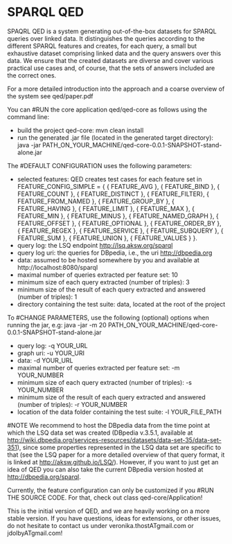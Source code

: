 # SPARQL QED

SPAQRL QED is a system generating out-of-the-box datasets for SPARQL queries over linked data. It distinguishes the queries according to the different SPARQL features and creates, for each query, a small but exhaustive dataset comprising linked data and the query answers over this data. We ensure that the created datasets are diverse and cover various practical use cases and, of course, that the sets of answers included are the correct ones.

For a more detailed introduction into the approach and a coarse overview of the system see qed/paper.pdf

You can #RUN the core application qed/qed-core as follows using the command line:
- build the project qed-core: mvn clean install
- run the generated .jar file (located in the generated target directory): java -jar PATH_ON_YOUR_MACHINE/qed-core-0.0.1-SNAPSHOT-stand-alone.jar

The #DEFAULT CONFIGURATION uses the following parameters:
- selected features: 
QED creates test cases for each feature set in 
FEATURE_CONFIG_SIMPLE = {
	{ FEATURE_AVG },
	{ FEATURE_BIND },
	{ FEATURE_COUNT },
	{ FEATURE_DISTINCT },
	{ FEATURE_FILTER},
	{ FEATURE_FROM_NAMED },
	{ FEATURE_GROUP_BY },
	{ FEATURE_HAVING },
	{ FEATURE_LIMIT },
	{ FEATURE_MAX },
	{ FEATURE_MIN },
	{ FEATURE_MINUS },
	{ FEATURE_NAMED_GRAPH },
	{ FEATURE_OFFSET },
	{ FEATURE_OPTIONAL },
	{ FEATURE_ORDER_BY },
	{ FEATURE_REGEX },
	{ FEATURE_SERVICE },
	{ FEATURE_SUBQUERY },
	{ FEATURE_SUM },
	{ FEATURE_UNION },
	{ FEATURE_VALUES }
	}.
- query log: the LSQ endpoint http://lsq.aksw.org/sparql
- query log uri: the queries for DBpedia, i.e., the uri http://dbpedia.org
- data: assumed to be hosted somewhere by you and available at http://localhost:8080/sparql
- maximal number of queries extracted per feature set: 10
- minimum size of each query extracted (number of triples): 3
- minimum size of the result of each query extracted and answered (number of triples): 1
- directory containing the test suite: data, located at the root of the project

To #CHANGE PARAMETERS, use the following (optional) options when running the jar, e.g: java -jar -m 20 PATH_ON_YOUR_MACHINE/qed-core-0.0.1-SNAPSHOT-stand-alone.jar
- query log: -q YOUR_URL
- graph uri: -u YOUR_URI
- data: -d YOUR_URL
- maximal number of queries extracted per feature set: -m YOUR_NUMBER
- minimum size of each query extracted (number of triples): -s YOUR_NUMBER
- minimum size of the result of each query extracted and answered (number of triples): -r YOUR_NUMBER
- location of the data folder containing the test suite: -l YOUR_FILE_PATH


#NOTE
We recommend to host the DBpedia data from the time point at which the LSQ data set was created (DBpedia
v.3.5.1, available at http://wiki.dbpedia.org/services-resources/datasets/data-set-35/data-set-351), since some properties represented in the LSQ data set are specific to that (see the LSQ paper for a more detailed overview of that query format, it is linked at http://aksw.github.io/LSQ/). However, if you want to just get an idea of QED you can also take the current DBpedia version hosted at http://dbpedia.org/sparql.

Currently, the feature configuration can only be customized if you #RUN THE SOURCE CODE. For that, check out class qed-core/Application!

This is the initial version of QED, and we are heavily working on a more stable version. If you have questions, ideas for extensions, or other issues, do not hesitate to contact us under veronika.thostATgmail.com or jdolbyATgmail.com!



